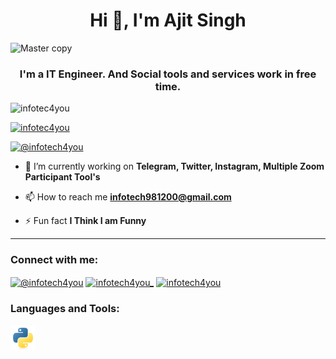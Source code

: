 <h1 align="center">Hi 👋, I'm Ajit Singh</h1>

![Master copy](https://user-images.githubusercontent.com/95950194/147247533-87b0dcd9-a68d-4a13-b79c-dce9af4ed329.jpg)


<h3 align="center">I'm a IT Engineer. And Social tools and services work in free time.</h3>

<p align="left"> <img src="https://komarev.com/ghpvc/?username=infotec4you&label=Profile%20views&color=0e75b6&style=flat" alt="infotec4you" /> </p>

<p align="left"> <a href="https://github.com/ryo-ma/github-profile-trophy"><img src="https://github-profile-trophy.vercel.app/?username=infotec4you" alt="infotec4you" /></a> </p>

<p align="left"> <a href="https://twitter.com/@infotech4you" target="blank"><img src="https://img.shields.io/twitter/follow/@infotech4you?logo=twitter&style=for-the-badge" alt="@infotech4you" /></a> </p>

- 🔭 I’m currently working on **Telegram, Twitter, Instagram, Multiple Zoom Participant Tool's**

- 📫 How to reach me **infotech981200@gmail.com**

- ⚡ Fun fact **I Think I am Funny**
-----------------------------------------------------------------------------------------------------------------------------------------------------------
<h3 align="left">Connect with me:</h3>
<p align="left">
<a href="https://twitter.com/@infotech4you" target="blank"><img align="center" src="https://raw.githubusercontent.com/rahuldkjain/github-profile-readme-generator/master/src/images/icons/Social/twitter.svg" alt="@infotech4you" height="30" width="40" /></a>
<a href="https://instagram.com/infotech4you_" target="blank"><img align="center" src="https://raw.githubusercontent.com/rahuldkjain/github-profile-readme-generator/master/src/images/icons/Social/instagram.svg" alt="infotech4you_" height="30" width="40" /></a>
<a href="https://www.youtube.com/c/infotech4you" target="blank"><img align="center" src="https://raw.githubusercontent.com/rahuldkjain/github-profile-readme-generator/master/src/images/icons/Social/youtube.svg" alt="infotech4you" height="30" width="40" /></a>
</p>

<h3 align="left">Languages and Tools:</h3>
<p align="left"> <a href="https://www.python.org" target="_blank" rel="noreferrer"> <img src="https://raw.githubusercontent.com/devicons/devicon/master/icons/python/python-original.svg" alt="python" width="40" height="40"/> </a> </p>
